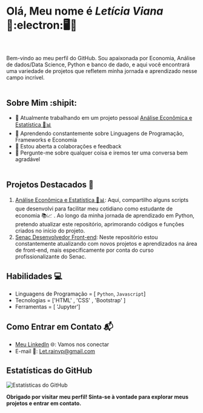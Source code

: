 # Olá, Meu nome é _**Letícia Viana**_ 🛫:electron:🖥️🎯
<br>

Bem-vindo ao meu perfil do GitHub. Sou apaixonada por Economia, Análise de dados/Data Science, Python e banco de dado, e aqui você encontrará uma variedade de projetos que refletem minha jornada e aprendizado nesse campo incrível.
<br><br>

## Sobre Mim :shipit:

- 🔭 Atualmente trabalhando em um projeto pessoal [Análise Econômica e Estatística 💸📊](https://github.com/VianaLet/Python-Curso-em-v-deo/blob/main/README.md)
- 🌱 Aprendendo constantemente sobre Linguagens de Programação, Frameworks e Economia
- 👯 Estou aberta a colaborações e feedback
- 💬 Pergunte-me sobre qualquer coisa e iremos ter uma conversa bem agradável
<br><br>

## Projetos Destacados 🌟

1. [Análise Econômica e Estatística 💸📊](https://github.com/VianaLet/Python-Curso-em-v-deo/blob/main/README.md):  Aqui, compartilho alguns scripts que desenvolvi para facilitar meu cotidiano como estudante de economia 📚📈 . Ao longo da minha jornada de aprendizado em Python, pretendo atualizar este repositório, aprimorando códigos e funções criados no início do projeto.
2. [Senac Desenvolvedor Front-end](https://github.com/VianaLet/Senac-Desenvolvedor-Front): Neste repositório estou constantemente atualizando com novos projetos e aprendizados na área de front-end, mais especificamente por conta do curso profissionalizante do Senac.

## Habilidades 💻

- Linguagens de Programação = [ `Python`, `Javascript`]
- Tecnologias = ['HTML' , 'CSS' , 'Bootstrap' ]
- Ferramentas = [ 'Jupyter']

## Como Entrar em Contato 📬

- [Meu LinkedIn](https://www.linkedin.com/in/leticia-gomes-2372571a8/) 🌐: Vamos nos conectar
- E-mail 📧: Let.rainvp@gmail.com

## Estatísticas do GitHub

![Estatísticas do GitHub](https://github-readme-stats.vercel.app/api?username=VianaLet&show_icons=true&hide_border=true)

**Obrigado por visitar meu perfil! Sinta-se à vontade para explorar meus projetos e entrar em contato.**

<!---
VianaLet/VianaLet is a ✨ special ✨ repository because its `README.md` (this file) appears on your GitHub profile.
You can click the Preview link to take a look at your changes.
--->

